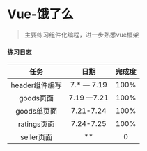 # Vue-饿了么

>   主要练习组件化编程，进一步熟悉vue框架

#### 练习日志

|     任务     |     日期     | 完成度  |
| :--------: | :--------: | :--: |
| header组件编写 | 7.* — 7.19 | 100% |
|  goods页面   | 7.19 —7.21 | 100% |
|  goods单页面  | 7.21-7.24  | 100% |
| ratings页面  | 7.24-7.25  | 100% |
|  seller页面  |     **     |  0   |

